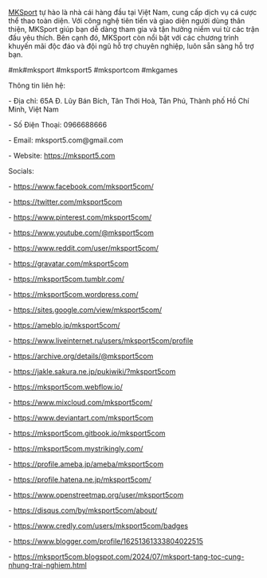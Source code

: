 <p><a href="https://mksport5.com">MKSport</a> tự hào là nhà cái hàng đầu tại Việt Nam, cung cấp dịch vụ cá cược thể thao toàn diện. Với công nghệ tiên tiến và giao diện người dùng thân thiện, MKSport giúp bạn dễ dàng tham gia và tận hưởng niềm vui từ các trận đấu yêu thích. Bên cạnh đó, MKSport còn nổi bật với các chương trình khuyến mãi độc đáo và đội ngũ hỗ trợ chuyên nghiệp, luôn sẵn sàng hỗ trợ bạn.<p>
<p>#mk#mksport #mksport5 #mksportcom #mkgames<p>
<p>Thông tin liên hệ:<p>
<p>- Địa chỉ: 65A Đ. Lũy Bán Bích, Tân Thới Hoà, Tân Phú, Thành phố Hồ Chí Minh, Việt Nam<p>
<p>- Số Điện Thoại: 0966688666<p>
<p>- Email: mksport5.com@gmail.com<p>
<p>- Website: <a href="https://mksport5.com">https://mksport5.com</a><p>
<p>Socials:<p>
<p>- <a href="https://www.facebook.com/mksport5com/">https://www.facebook.com/mksport5com/</a><p>
<p>- <a href="https://twitter.com/mksport5com">https://twitter.com/mksport5com</a><p>
<p>- <a href="https://www.pinterest.com/mksport5com/">https://www.pinterest.com/mksport5com/</a><p>
<p>- <a href="https://www.youtube.com/@mksport5com">https://www.youtube.com/@mksport5com</a><p>
<p>- <a href="https://www.reddit.com/user/mksport5com/">https://www.reddit.com/user/mksport5com/</a><p>
<p>- <a href="https://gravatar.com/mksport5com">https://gravatar.com/mksport5com</a><p>
<p>- <a href="https://mksport5com.tumblr.com/">https://mksport5com.tumblr.com/</a><p>
<p>- <a href="https://mksport5com.wordpress.com/">https://mksport5com.wordpress.com/</a><p>
<p>- <a href="https://sites.google.com/view/mksport5com/">https://sites.google.com/view/mksport5com/</a><p>
<p>- <a href="https://ameblo.jp/mksport5com/">https://ameblo.jp/mksport5com/</a><p>
<p>- <a href="https://www.liveinternet.ru/users/mksport5com/profile">https://www.liveinternet.ru/users/mksport5com/profile</a><p>
<p>- <a href="https://archive.org/details/@mksport5com">https://archive.org/details/@mksport5com</a><p>
<p>- <a href="https://jakle.sakura.ne.jp/pukiwiki/?mksport5com">https://jakle.sakura.ne.jp/pukiwiki/?mksport5com</a><p>
<p>- <a href="https://mksport5com.webflow.io/">https://mksport5com.webflow.io/</a><p>
<p>- <a href="https://www.mixcloud.com/mksport5com/">https://www.mixcloud.com/mksport5com/</a><p>
<p>- <a href="https://www.deviantart.com/mksport5com">https://www.deviantart.com/mksport5com</a><p>
<p>- <a href="https://mksport5com.gitbook.io/mksport5com">https://mksport5com.gitbook.io/mksport5com</a><p>
<p>- <a href="https://mksport5com.mystrikingly.com/">https://mksport5com.mystrikingly.com/</a><p>
<p>- <a href="https://profile.ameba.jp/ameba/mksport5com">https://profile.ameba.jp/ameba/mksport5com</a><p>
<p>- <a href="https://profile.hatena.ne.jp/mksport5com/">https://profile.hatena.ne.jp/mksport5com/</a><p>
<p>- <a href="https://www.openstreetmap.org/user/mksport5com">https://www.openstreetmap.org/user/mksport5com</a><p>
<p>- <a href="https://disqus.com/by/mksport5com/about/">https://disqus.com/by/mksport5com/about/</a><p>
<p>- <a href="https://www.credly.com/users/mksport5com/badges">https://www.credly.com/users/mksport5com/badges</a><p>
<p>- <a href="https://www.blogger.com/profile/16251361333804022515">https://www.blogger.com/profile/16251361333804022515</a><p>
<p>- <a href="https://mksport5com.blogspot.com/2024/07/mksport-tang-toc-cung-nhung-trai-nghiem.html">https://mksport5com.blogspot.com/2024/07/mksport-tang-toc-cung-nhung-trai-nghiem.html</a><p>